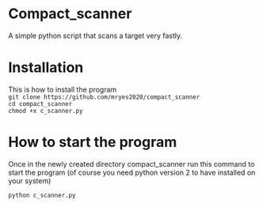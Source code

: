 # Compact_scanner
A simple python script that scans a target very fastly.

# Installation
This is how to install the program <br/>
```git clone https://github.com/mryes2020/compact_scanner```  <br/>
```cd compact_scanner```  <br/>
```chmod +x c_scanner.py```  <br/>

# How to start the program
Once in the newly created directory compact_scanner run this command to start the program (of course you need python version 2 to have installed on your system)

```python c_scanner.py```
